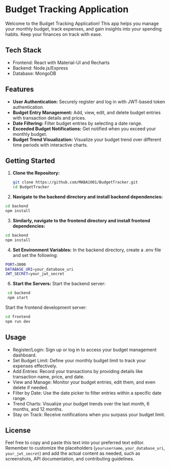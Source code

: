 # Budget Tracking Application

Welcome to the Budget Tracking Application! This app helps you manage your monthly budget, track expenses, and gain insights into your spending habits. Keep your finances on track with ease.

## Tech Stack

- Frontend: React with Material-UI and Recharts
- Backend: Node.js/Express
- Database: MongoDB

## Features

- **User Authentication:** Securely register and log in with JWT-based token authentication.
- **Budget Entry Management:** Add, view, edit, and delete budget entries with transaction details and prices.
- **Date Filtering:** Filter budget entries by selecting a date range.
- **Exceeded Budget Notifications:** Get notified when you exceed your monthly budget.
- **Budget Trend Visualization:** Visualize your budget trend over different time periods with interactive charts.

## Getting Started

1. **Clone the Repository:**

   ```sh
   git clone https://github.com/MABA1001/BudgetTracker.git
   cd BudgetTracker

   ```

2. **Navigate to the backend directory and install backend dependencies:**

```sh
cd backend
npm install
```

3. **Similarly, navigate to the frontend directory and install frontend dependencies:**

```sh
cd backend
npm install
```

4. **Set Environment Variables:**
   In the backend directory, create a .env file and set the following:

```sh
PORT=3000
DATABASE_URI=your_database_uri
JWT_SECRET=your_jwt_secret
```

6. **Start the Servers:**
   Start the backend server:

```sh
 cd backend
 npm start
```

Start the frontend development server:

```sh
cd frontend
npm run dev
```

## Usage

- Register/Login: Sign up or log in to access your budget management dashboard.
- Set Budget Limit: Define your monthly budget limit to track your expenses effectively.
- Add Entries: Record your transactions by providing details like transaction name, price, and date.
- View and Manage: Monitor your budget entries, edit them, and even delete if needed.
- Filter by Date: Use the date picker to filter entries within a specific date range.
- Trend Charts: Visualize your budget trends over the last month, 6 months, and 12 months.
- Stay on Track: Receive notifications when you surpass your budget limit.

## License

Feel free to copy and paste this text into your preferred text editor. Remember to customize the placeholders (`yourusername`, `your_database_uri`, `your_jwt_secret`) and add the actual content as needed, such as screenshots, API documentation, and contributing guidelines.
